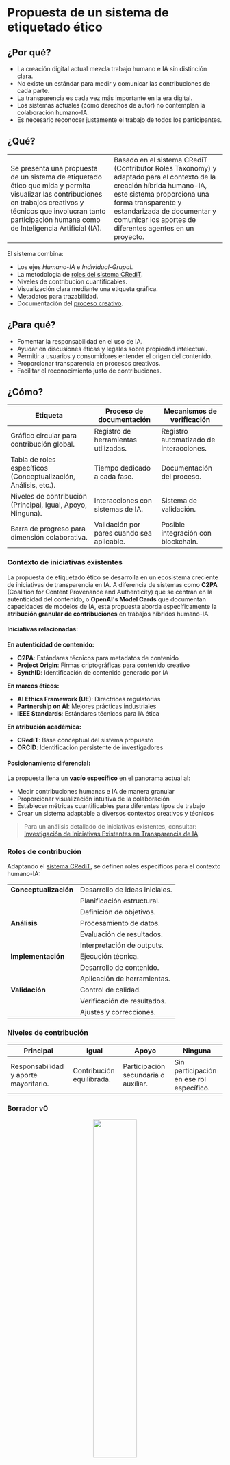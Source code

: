# Propuesta de un sistema de etiquetado ético

## ¿Por qué?

- La creación digital actual mezcla trabajo humano e IA sin distinción clara.
- No existe un estándar para medir y comunicar las contribuciones de cada parte.
- La transparencia es cada vez más importante en la era digital.
- Los sistemas actuales (como derechos de autor) no contemplan la colaboración humano-IA.
- Es necesario reconocer justamente el trabajo de todos los participantes.

## ¿Qué?

|||
|-|-|
|Se presenta una propuesta de un sistema de etiquetado ético que mida y permita visualizar las contribuciones en trabajos creativos y técnicos que involucran tanto participación humana como de Inteligencia Artificial (IA). |Basado en el sistema CRediT (Contributor Roles Taxonomy) y adaptado para el contexto de la creación híbrida humano-IA, este sistema proporciona una forma transparente y estandarizada de documentar y comunicar los aportes de diferentes agentes en un proyecto.|

El sistema combina:

- Los ejes *Humano*-*IA* e *Individual*-*Grupal*.
- La metodología de [roles del sistema CRediT](https://credit.niso.org/).
- Niveles de contribución cuantificables.
- Visualización clara mediante una etiqueta gráfica.
- Metadatos para trazabilidad.
- Documentación del [proceso creativo](https://github.com/mmasias/mmasias/blob/main/procesoDeCreacion.md).

## ¿Para qué?

- Fomentar la responsabilidad en el uso de IA.
- Ayudar en discusiones éticas y legales sobre propiedad intelectual.
- Permitir a usuarios y consumidores entender el origen del contenido.
- Proporcionar transparencia en procesos creativos.
- Facilitar el reconocimiento justo de contribuciones.

## ¿Cómo?

|Etiqueta|Proceso de documentación|Mecanismos de verificación|
|-|-|-|
|Gráfico circular para contribución global.|Registro de herramientas utilizadas.|Registro automatizado de interacciones.|
|Tabla de roles específicos (Conceptualización, Análisis, etc.).|Tiempo dedicado a cada fase.|Documentación del proceso.|
|Niveles de contribución (Principal, Igual, Apoyo, Ninguna).|Interacciones con sistemas de IA.|Sistema de validación.|
|Barra de progreso para dimensión colaborativa.|Validación por pares cuando sea aplicable.|Posible integración con blockchain.|

### Contexto de iniciativas existentes

La propuesta de etiquetado ético se desarrolla en un ecosistema creciente de iniciativas de transparencia en IA. A diferencia de sistemas como **C2PA** (Coalition for Content Provenance and Authenticity) que se centran en la autenticidad del contenido, o **OpenAI's Model Cards** que documentan capacidades de modelos de IA, esta propuesta aborda específicamente la **atribución granular de contribuciones** en trabajos híbridos humano-IA.

#### Iniciativas relacionadas:

**En autenticidad de contenido:**
- **C2PA**: Estándares técnicos para metadatos de contenido
- **Project Origin**: Firmas criptográficas para contenido creativo
- **SynthID**: Identificación de contenido generado por IA

**En marcos éticos:**
- **AI Ethics Framework (UE)**: Directrices regulatorias
- **Partnership on AI**: Mejores prácticas industriales
- **IEEE Standards**: Estándares técnicos para IA ética

**En atribución académica:**
- **CRediT**: Base conceptual del sistema propuesto
- **ORCID**: Identificación persistente de investigadores

#### Posicionamiento diferencial:

La propuesta llena un **vacío específico** en el panorama actual al:
- Medir contribuciones humanas e IA de manera granular
- Proporcionar visualización intuitiva de la colaboración
- Establecer métricas cuantificables para diferentes tipos de trabajo
- Crear un sistema adaptable a diversos contextos creativos y técnicos

> Para un análisis detallado de iniciativas existentes, consultar: [Investigación de Iniciativas Existentes en Transparencia de IA](investigacionIniciativasExistentes.md)

### Roles de contribución

Adaptando el [sistema CRediT](https://credit.niso.org/), se definen roles específicos para el contexto humano-IA:

<div align=center>

|||
|-|-|
|**Conceptualización**|Desarrollo de ideas iniciales.|
||Planificación estructural.|
||Definición de objetivos.|
|**Análisis**|Procesamiento de datos.|
||Evaluación de resultados.|
||Interpretación de outputs.|
|**Implementación**|Ejecución técnica.|
||Desarrollo de contenido.|
||Aplicación de herramientas.|
|**Validación**|Control de calidad.|
||Verificación de resultados.|
||Ajustes y correcciones.|

</div>

### Niveles de contribución

<div align=center>

|Principal|Igual|Apoyo|Ninguna|
|-|-|-|-|
|Responsabilidad y aporte mayoritario.|Contribución equilibrada.|Participación secundaria o auxiliar.|Sin participación en ese rol específico.|

</div>

### Borrador v0

<div align=center width=45%>

<img src="/imagenes/ethical-credit-label.svg" width=45%>

</div>

- Fácilmente legible.
- Adaptable a diferentes contextos.
- Compatible con sistemas digitales e impresos.
- Verificable y rastreable.

### Implementación

#### Proceso de creación

Se recomienda mantener registros de:

- Herramientas utilizadas.
- Tiempo dedicado a cada fase.
- Interacciones con sistemas de IA.
- Contribuciones específicas de cada participante.

#### Mecanismos de Verificación

Para asegurar la precisión y confiabilidad:

- Registro automatizado de interacciones con IA.
- Documentación del proceso creativo.
- Sistema de validación por pares (cuando sea aplicable).

### Análisis comparativo con iniciativas existentes

#### Sistemas de procedencia y autenticación de contenido

**Coalition for Content Provenance and Authenticity (C2PA)**
- *Organizaciones*: Adobe, Microsoft, BBC, Intel, Truepic
- *Enfoque*: Autenticación y procedencia de contenido digital
- *Relación con la propuesta*: Complementario en transparencia, pero enfocado en autenticidad más que en atribución de contribuciones

**Project Origin (Adobe)**
- *Enfoque*: Atribución y autenticidad de contenido digital mediante firmas criptográficas
- *Relación con la propuesta*: Sistema complementario para verificación de contenido

#### Marcos de ética y transparencia de IA

**AI Ethics Framework (Unión Europea)**
- *Enfoque*: Directrices éticas para desarrollo y despliegue de IA
- *Relación con la propuesta*: Marco regulatorio que podría incorporar sistemas de atribución

**Partnership on AI (PAI)**
- *Organizaciones*: Google, Facebook, Amazon, Apple, Microsoft, IBM
- *Enfoque*: Investigación en ética y transparencia de IA
- *Relación con la propuesta*: Colaboración industrial con objetivos similares de transparencia

#### Sistemas de atribución académica

**CRediT (Contributor Roles Taxonomy)**
- *Organización*: NISO (National Information Standards Organization)
- *Enfoque*: Atribución de contribuciones en investigación académica
- *Relación con la propuesta*: Base directa del sistema propuesto

**ORCID (Open Researcher and Contributor ID)**
- *Enfoque*: Identificación persistente de investigadores
- *Relación con la propuesta*: Sistema complementario para identificación de contribuyentes

#### Posicionamiento de la propuesta

##### Similitudes con sistemas existentes:
- **Objetivos de transparencia**: Comparte el objetivo de aumentar la transparencia
- **Estandarización**: Busca crear enfoques estandarizados
- **Verificación**: Enfoque común en verificación y autenticidad
- **Participación multiactor**: Enfoques colaborativos

##### Diferencias y valor añadido:
- **Atribución de contribuciones**: Enfoque específico en medir y atribuir contribuciones
- **Colaboración humano-IA**: Aborda explícitamente el trabajo híbrido humano-IA
- **Análisis basado en roles**: Desglose detallado de diferentes tipos de contribución
- **Métricas cuantificables**: Niveles específicos de medición de contribuciones
- **Representación visual**: Representación visual clara de patrones de contribución

##### Oportunidades de integración:
- **Estándares técnicos**: Integración con C2PA para implementación técnica
- **Marco académico**: Extensión natural del sistema CRediT
- **Cumplimiento regulatorio**: Alineación con requisitos de transparencia
- **Adopción por plataformas**: Potencial adopción por plataformas de contenido

### Retos

<div align=center>

|En la implementación|A futuro|
|-|-|
|Estandarización de mediciones.|Automatización del proceso de etiquetado.|
|Verificación de contribuciones.|Integración con blockchain para verificación.|
|Adopción por la comunidad.|Expansión a nuevos campos y contextos.|
|Integración con sistemas existentes.|Adaptación a tecnologías emergentes.|
|Interoperabilidad con C2PA y otros estándares.|Desarrollo de APIs para integración.|

</div>

---

<div align=right>

***Para este documento:***

|*H*|*IA*|
|-|-|
|*70*|*30*|

</div>
